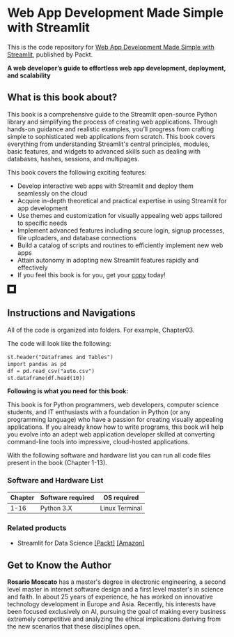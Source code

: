 # Web App Development Made Simple with Streamlit

<a href="https://www.packtpub.com/product/web-app-development-made-simple-with-streamlit/9781835086315"><img src="https://content.packt.com/B21147/cover_image_small.jpg" alt="" height="256px" align="right"></a>

This is the code repository for [Web App Development Made Simple with Streamlit](https://www.packtpub.com/product/web-app-development-made-simple-with-streamlit/9781835086315), published by Packt.

**A web developer’s guide to effortless web app development, deployment, and scalability**

## What is this book about?
This book is a comprehensive guide to the Streamlit open-source Python library and simplifying the process of creating web applications. Through hands-on guidance and realistic examples, you’ll progress from crafting simple to sophisticated web applications from scratch. This book covers everything from understanding Streamlit's central principles, modules, basic features, and widgets to advanced skills such as dealing with databases, hashes, sessions, and multipages.
	
This book covers the following exciting features:
* Develop interactive web apps with Streamlit and deploy them seamlessly on the cloud
* Acquire in-depth theoretical and practical expertise in using Streamlit for app development
* Use themes and customization for visually appealing web apps tailored to specific needs
* Implement advanced features including secure login, signup processes, file uploaders, and database connections
* Build a catalog of scripts and routines to efficiently implement new web apps
* Attain autonomy in adopting new Streamlit features rapidly and effectively
* If you feel this book is for you, get your [copy](https://www.amazon.com/dp/1835086314) today!

<a href="https://www.packtpub.com/?utm_source=github&utm_medium=banner&utm_campaign=GitHubBanner"><img src="https://raw.githubusercontent.com/PacktPublishing/GitHub/master/GitHub.png" 
alt="https://www.packtpub.com/" border="5" /></a>


## Instructions and Navigations
All of the code is organized into folders. For example, Chapter03.

The code will look like the following:
```
st.header("Dataframes and Tables")
import pandas as pd
df = pd.read_csv("auto.csv")
st.dataframe(df.head(10))
```

**Following is what you need for this book:**

This book is for Python programmers, web developers, computer science students, and IT enthusiasts with a foundation in Python (or any programming language) who have a passion for creating visually appealing applications. If you already know how to write programs, this book will help you evolve into an adept web application developer skilled at converting command-line tools into impressive, cloud-hosted applications.

With the following software and hardware list you can run all code files present in the book (Chapter 1-13).

### Software and Hardware List

| Chapter  | Software required    | OS required                      |
| -------- | ---------------------| ---------------------------------|
| 1-16     | Python 3.X           | Linux Terminal                   |


### Related products <Other books you may enjoy>
* Streamlit for Data Science [[Packt]](https://www.packtpub.com/product/streamlit-for-data-science-second-edition/9781803248226) [[Amazon]](https://www.amazon.com/dp/180324822X)

## Get to Know the Author
**Rosario Moscato**
has a master's degree in electronic engineering, a second level master in internet software design and a first level master's in science and faith. In about 25 years of experience, he has worked on innovative technology development in Europe and Asia. Recently, his interests have been focused exclusively on AI, pursuing the goal of making every business extremely competitive and analyzing the ethical implications deriving from the new scenarios that these disciplines open.
